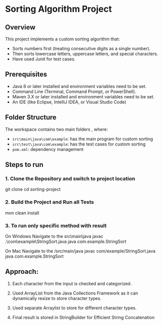 # Sorting Algorithm Project

## Overview

This project implements a custom sorting algorithm that:
- Sorts numbers first (treating consecutive digits as a single number).
- Then sorts lowercase letters, uppercase letters, and special characters.
- Have used Junit for test cases.

## Prerequisites
- Java 8 or later installed and environment variables need to be set. 
- Command Line (Terminal, Command Prompt, or PowerShell).
- Maven 3.X or later installed and environment variables need to be set.
- An IDE (like Eclipse, IntelliJ IDEA, or Visual Studio Code)

## Folder Structure

The workspace contains two main folders , where:

- `src\main\java\com\example`: has the main program for custom sorting
- `src\test\java\com\example`: has the test cases for custom sorting
- `pom.xml`: dependency management

## Steps to run

### 1. Clone the Repository and switch to project location
git clone <git-repo>
cd sorting-project

### 2. Build the Project and Run all Tests
mvn clean install

### 3. To run only specific method with result
On Windows Navigate to the src\main\java
javac .\com\example\StringSort.java
java com.example.StringSort

On Mac Navigate to the /src/main/java
javac com/example/StringSort.java
java com.example.StringSort

## Approach:
1) Each character from the input is checked and categorized.

2) Used ArrayList from the Java Collections Framework as it can dynamically resize to store character types.

3) Used separate Arraylist to store for different character types.

4) Final result is stored in StringBuilder for Efficient String Concatenation
